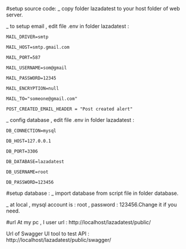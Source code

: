 #setup source code:
_ copy folder lazadatest to your host folder of web server.

_ to setup email , edit file .env in folder lazadatest :

    MAIL_DRIVER=smtp
    
    MAIL_HOST=smtp.gmail.com
    
    MAIL_PORT=587
    
    MAIL_USERNAME=som@gmail
    
    MAIL_PASSWORD=12345
    
    MAIL_ENCRYPTION=null

    MAIL_TO="someone@gmail.com"
    
    POST_CREATED_EMAIL_HEADER = "Post created alert"
_ config database , edit file .env in folder lazadatest :

    DB_CONNECTION=mysql
    
    DB_HOST=127.0.0.1
    
    DB_PORT=3306
    
    DB_DATABASE=lazadatest
    
    DB_USERNAME=root
    
    DB_PASSWORD=123456

#setup database :
_ import database from script file in folder database.

_ at local , mysql account is : root , password : 123456.Change it if you need.

#url
At my pc , I user url : http://localhost/lazadatest/public/

Url of Swagger UI tool to test API : http://localhost/lazadatest/public/swagger/
